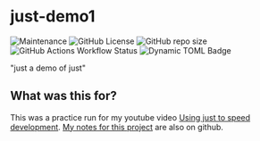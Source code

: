 # just-demo1

![Maintenance](https://img.shields.io/maintenance/no/2024)
![GitHub License](https://img.shields.io/github/license/chicks-net/just-demo1)
![GitHub repo size](https://img.shields.io/github/repo-size/chicks-net/just-demo1)
![GitHub Actions Workflow Status](https://img.shields.io/github/actions/workflow/status/chicks-net/just-demo1/verify.yaml)
![Dynamic TOML Badge](https://img.shields.io/badge/dynamic/toml?url=https%3A%2F%2Fraw.githubusercontent.com%2Fchicks-net%2Fjust-demo1%2Frefs%2Fheads%2Fmain%2FCargo.toml&query=%24.package.version&label=package.version)

"just a demo of just"

## What was this for?

This was a practice run for my youtube video
[Using just to speed development](https://youtu.be/m7ZCnGnYyvs?si=QNvUZJiGo20FVdnD).
[My notes for this project](https://github.com/chicks-net/presentation-notes/tree/main/just-intro)
are also on github.
